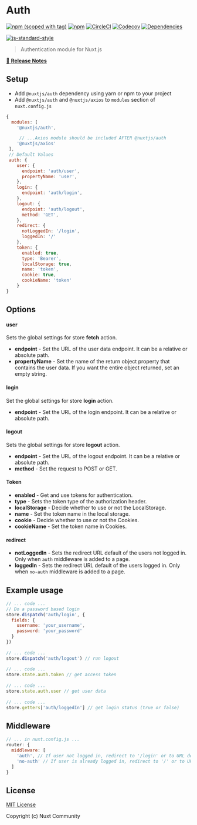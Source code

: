 # Auth

[![npm (scoped with tag)](https://img.shields.io/npm/v/@nuxtjs/auth/latest.svg?style=flat-square)](https://npmjs.com/package/@nuxtjs/auth)
[![npm](https://img.shields.io/npm/dt/@nuxtjs/auth.svg?style=flat-square)](https://npmjs.com/package/@nuxtjs/auth)
[![CircleCI](https://img.shields.io/circleci/project/github/nuxt-community/auth-module.svg?style=flat-square)](https://circleci.com/gh/nuxt-community/auth-module)
[![Codecov](https://img.shields.io/codecov/c/github/nuxt-community/auth-module.svg?style=flat-square)](https://codecov.io/gh/nuxt-community/auth-module)
[![Dependencies](https://david-dm.org/nuxt-community/auth-module/status.svg?style=flat-square)](https://david-dm.org/nuxt-community/auth-module)

[![js-standard-style](https://cdn.rawgit.com/standard/standard/master/badge.svg)](http://standardjs.com)

> Authentication module for Nuxt.js

[📖 **Release Notes**](./CHANGELOG.md)

## Setup
- Add `@nuxtjs/auth` dependency using yarn or npm to your project
- Add `@nuxtjs/auth` and `@nuxtjs/axios` to `modules` section of `nuxt.config.js`

```js
{
  modules: [
    '@nuxtjs/auth',

     // ...Axios module should be included AFTER @nuxtjs/auth
    '@nuxtjs/axios'
 ],
 // Default Values
 auth: {
    user: {
      endpoint: 'auth/user',
      propertyName: 'user',
    },
    login: {
      endpoint: 'auth/login',
    },
    logout: {
      endpoint: 'auth/logout',
      method: 'GET',
    },
    redirect: {
      notLoggedIn: '/login',
      loggedIn: '/'
    },
    token: {
      enabled: true,
      type: 'Bearer',
      localStorage: true,
      name: 'token',
      cookie: true,
      cookieName: 'token'
    }
}
```

## Options

#### user
Sets the global settings for store **fetch** action.
* **endpoint** - Set the URL of the user data endpoint. It can be a relative or absolute path.
* **propertyName** - Set the name of the return object property that contains the user data. If you want the entire object returned, set an empty string.

#### login
Set the global settings for store **login** action.
* **endpoint** - Set the URL of the login endpoint. It can be a relative or absolute path.

#### logout
Sets the global settings for store **logout** action.
* **endpoint** - Set the URL of the logout endpoint. It can be a relative or absolute path.
* **method** - Set the request to POST or GET.

#### Token
* **enabled** - Get and use tokens for authentication.
* **type** - Sets the token type of the authorization header.
* **localStorage** - Decide whether to use or not the LocalStorage.
* **name** - Set the token name in the local storage.
* **cookie** - Decide whether to use or not the Cookies.
* **cookieName** - Set the token name in Cookies.

#### redirect
* **notLoggedIn** - Sets the redirect URL default of the users not logged in. Only when `auth` middleware is added to a page.
* **loggedIn** - Sets the redirect URL default of the users logged in. Only when `no-auth` middleware is added to a page.

## Example usage

```js
// ... code ...
// Do a password based login
store.dispatch('auth/login', {
  fields: {
    username: 'your_username',
    password: 'your_password'
  }
})
  
// ... code ...
store.dispatch('auth/logout') // run logout
  
// ... code ...
store.state.auth.token // get access token
  
// ... code ...
store.state.auth.user // get user data
  
// ... code ...
store.getters['auth/loggedIn'] // get login status (true or false)
```

## Middleware

```js
// ... in nuxt.config.js ...
router: {
  middleware: [
    'auth', // If user not logged in, redirect to '/login' or to URL defined in redirect property
    'no-auth' // If user is already logged in, redirect to '/' or to URL defined in redirect property
  ]
}
```

## License

[MIT License](./LICENSE)

Copyright (c) Nuxt Community
